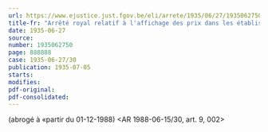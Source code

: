 ```yaml
---
url: https://www.ejustice.just.fgov.be/eli/arrete/1935/06/27/1935062750/justel
title-fr: "Arrêté royal relatif à l'affichage des prix dans les établissements fournissant le logement ou des repas. <modifié par AR 1935-07-27> Voir modification(s)"
date: 1935-06-27
source:
number: 1935062750
page: 888888
case: 1935-06-27/30
publication: 1935-07-05
starts:
modifies:
pdf-original:
pdf-consolidated:
---
```


(abrogé à «partir du 01-12-1988) <AR 1988-06-15/30, art. 9, 002>
